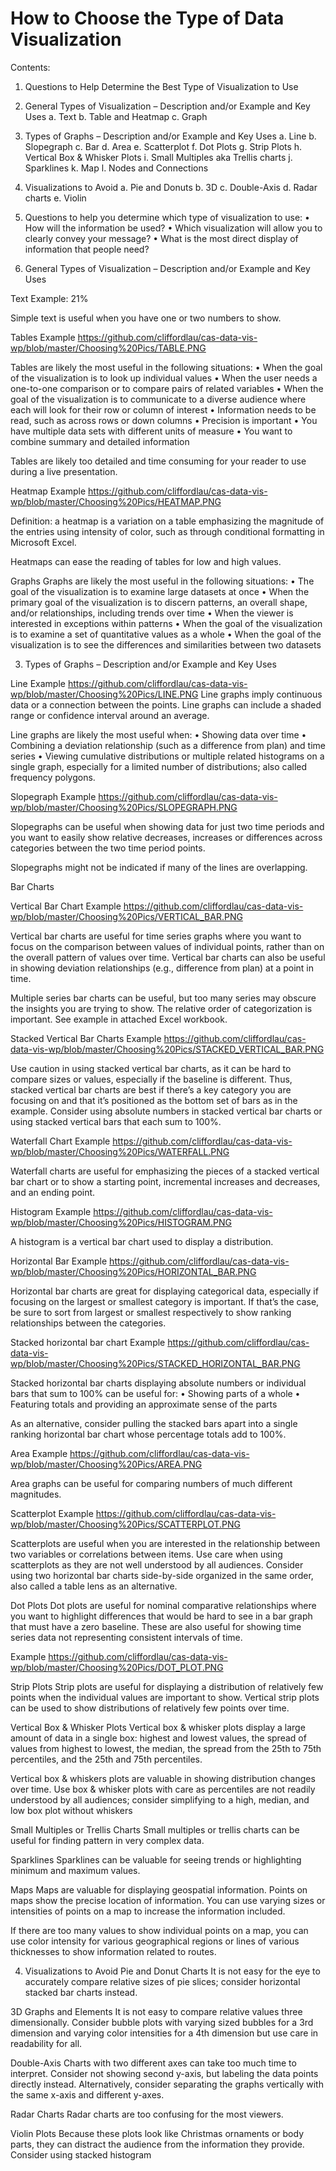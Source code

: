 # How to Choose the Type of Data Visualization

Contents:
1.	Questions to Help Determine the Best Type of Visualization to Use
2.	General Types of Visualization – Description and/or Example and Key Uses
a.	Text
b.	Table and Heatmap
c.	Graph
3.	Types of Graphs – Description and/or Example and Key Uses
a.	Line
b.	Slopegraph
c.	Bar
d.	Area
e.	Scatterplot
f.	Dot Plots
g.	Strip Plots
h.	Vertical Box & Whisker Plots
i.	Small Multiples aka Trellis charts
j.	Sparklines
k.	Map
l.	Nodes and Connections
4.	Visualizations to Avoid
a.	Pie and Donuts 
b.	3D 
c.	Double-Axis 
d.	Radar charts 
e.	Violin

1.	Questions to help you determine which type of visualization to use:
•	How will the information be used?
•	Which visualization will allow you to clearly convey your message?
•	What is the most direct display of information that people need?

2.	General Types of Visualization – Description and/or Example and Key Uses

Text
Example: 21%

Simple text is useful when you have one or two numbers to show.

Tables
Example https://github.com/cliffordlau/cas-data-vis-wp/blob/master/Choosing%20Pics/TABLE.PNG

Tables are likely the most useful in the following situations:
•	When the goal of the visualization is to look up individual values
•	When the user needs a one-to-one comparison or to compare pairs of related variables
•	When the goal of the visualization is to communicate to a diverse audience where each will look for their row or column of interest 
•	Information needs to be read, such as across rows or down columns
•	Precision is important
•	You have multiple data sets with different units of measure
•	You want to combine summary and detailed information

Tables are likely too detailed and time consuming for your reader to use during a live presentation.

Heatmap
Example https://github.com/cliffordlau/cas-data-vis-wp/blob/master/Choosing%20Pics/HEATMAP.PNG

Definition: a heatmap is a variation on a table emphasizing the magnitude of the entries using intensity of color, such as through conditional formatting in Microsoft Excel.

Heatmaps can ease the reading of tables for low and high values.

Graphs
Graphs are likely the most useful in the following situations:
•	The goal of the visualization is to examine large datasets at once
•	When the primary goal of the visualization is to discern patterns, an overall shape, and/or relationships, including trends over time 
•	When the viewer is interested in exceptions within patterns
•	When the goal of the visualization is to examine a set of quantitative values as a whole
•	When the goal of the visualization is to see the differences and similarities between two datasets

3.	Types of Graphs – Description and/or Example and Key Uses

Line
Example https://github.com/cliffordlau/cas-data-vis-wp/blob/master/Choosing%20Pics/LINE.PNG
Line graphs imply continuous data or a connection between the points. Line graphs can include a shaded range or confidence interval around an average.

Line graphs are likely the most useful when:
•	Showing data over time 
•	Combining a deviation relationship (such as a difference from plan) and time series
•	Viewing cumulative distributions or multiple related histograms on a single graph, especially for a limited number of distributions; also called frequency polygons.

Slopegraph
Example https://github.com/cliffordlau/cas-data-vis-wp/blob/master/Choosing%20Pics/SLOPEGRAPH.PNG

Slopegraphs can be useful when showing data for just two time periods and you want to easily show relative decreases, increases or differences across categories between the two time period points.

Slopegraphs might not be indicated if many of the lines are overlapping.

Bar Charts

Vertical Bar Chart
Example https://github.com/cliffordlau/cas-data-vis-wp/blob/master/Choosing%20Pics/VERTICAL_BAR.PNG

Vertical bar charts are useful for time series graphs where you want to focus on the comparison between values of individual points, rather than on the overall pattern of values over time. Vertical bar charts can also be useful in showing deviation relationships (e.g., difference from plan) at a point in time. 

Multiple series bar charts can be useful, but too many series may obscure the insights you are trying to show. The relative order of categorization is important. See example in attached Excel workbook. 

Stacked Vertical Bar Charts 
Example https://github.com/cliffordlau/cas-data-vis-wp/blob/master/Choosing%20Pics/STACKED_VERTICAL_BAR.PNG

Use caution in using stacked vertical bar charts, as it can be hard to compare sizes or values, especially if the baseline is different. Thus, stacked vertical bar charts are best if there’s a key category you are focusing on and that it’s positioned as the bottom set of bars as in the example. Consider using absolute numbers in stacked vertical bar charts or using stacked vertical bars that each sum to 100%.

Waterfall Chart 
Example https://github.com/cliffordlau/cas-data-vis-wp/blob/master/Choosing%20Pics/WATERFALL.PNG

Waterfall charts are useful for emphasizing the pieces of a stacked vertical bar chart or to show a starting point, incremental increases and decreases, and an ending point.

Histogram 
Example https://github.com/cliffordlau/cas-data-vis-wp/blob/master/Choosing%20Pics/HISTOGRAM.PNG

A histogram is a vertical bar chart used to display a distribution.

Horizontal Bar
Example https://github.com/cliffordlau/cas-data-vis-wp/blob/master/Choosing%20Pics/HORIZONTAL_BAR.PNG

Horizontal bar charts are great for displaying categorical data, especially if focusing on the largest or smallest category is important. If that’s the case, be sure to sort from largest or smallest respectively to show ranking relationships between the categories.

Stacked horizontal bar chart 
Example https://github.com/cliffordlau/cas-data-vis-wp/blob/master/Choosing%20Pics/STACKED_HORIZONTAL_BAR.PNG

Stacked horizontal bar charts displaying absolute numbers or individual bars that sum to 100% can be useful for:
•	Showing parts of a whole
•	Featuring totals and providing an approximate sense of the parts

As an alternative, consider pulling the stacked bars apart into a single ranking horizontal bar chart whose percentage totals add to 100%.

Area
Example https://github.com/cliffordlau/cas-data-vis-wp/blob/master/Choosing%20Pics/AREA.PNG

Area graphs can be useful for comparing numbers of much different magnitudes.

Scatterplot 
Example https://github.com/cliffordlau/cas-data-vis-wp/blob/master/Choosing%20Pics/SCATTERPLOT.PNG

Scatterplots are useful when you are interested in the relationship between two variables or correlations between items. Use care when using scatterplots as they are not well understood by all audiences. Consider using two horizontal bar charts side-by-side organized in the same order, also called a table lens as an alternative.

Dot Plots
Dot plots are useful for nominal comparative relationships where you want to highlight differences that would be hard to see in a bar graph that must have a zero baseline. These are also useful for showing time series data not representing consistent intervals of time.

Example https://github.com/cliffordlau/cas-data-vis-wp/blob/master/Choosing%20Pics/DOT_PLOT.PNG

Strip Plots
Strip plots are useful for displaying a distribution of relatively few points when the individual values are important to show. Vertical strip plots can be used to show distributions of relatively few points over time.

Vertical Box & Whisker Plots
Vertical box & whisker plots display a large amount of data in a single box: highest and lowest values, the spread of values from highest to lowest, the median, the spread from the 25th to 75th percentiles, and the 25th and 75th percentiles.

Vertical box & whiskers plots are valuable in showing distribution changes over time. Use box & whisker plots with care as percentiles are not readily understood by all audiences; consider simplifying to a high, median, and low box plot without whiskers

Small Multiples or Trellis Charts
Small multiples or trellis charts can be useful for finding pattern in very complex data.

Sparklines
Sparklines can be valuable for seeing trends or highlighting minimum and maximum values.

Maps
Maps are valuable for displaying geospatial information. Points on maps show the precise location of information. You can use varying sizes or intensities of points on a map to increase the information included.

If there are too many values to show individual points on a map, you can use color intensity for various geographical regions or lines of various thicknesses to show information related to routes.

4.	Visualizations to Avoid
Pie and Donut Charts
It is not easy for the eye to accurately compare relative sizes of pie slices; consider horizontal stacked bar charts instead.

3D Graphs and Elements
It is not easy to compare relative values three dimensionally. Consider bubble plots with varying sized bubbles for a 3rd dimension and varying color intensities for a 4th dimension but use care in readability for all.

Double-Axis
Charts with two different axes can take too much time to interpret. Consider not showing second y-axis, but labeling the data points directly instead. Alternatively, consider separating the graphs vertically with the same x-axis and different y-axes.

Radar Charts
Radar charts are too confusing for the most viewers.
 
Violin Plots
Because these plots look like Christmas ornaments or body parts, they can distract the audience from the information they provide. Consider using stacked histogram
